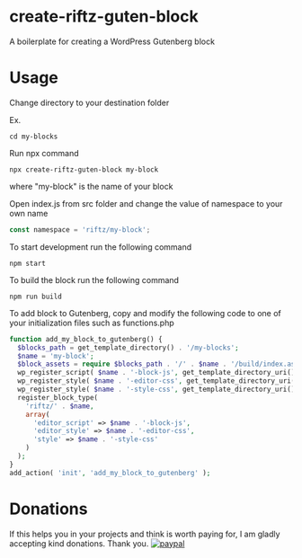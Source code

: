 # create-riftz-guten-block
A boilerplate for creating a WordPress Gutenberg block  

# Usage
Change directory to your destination folder

Ex.
```
cd my-blocks
```

Run npx command
```
npx create-riftz-guten-block my-block
```
where "my-block" is the name of your block

Open index.js from src folder and change the value of namespace to your own name
```javascript
const namespace = 'riftz/my-block';
```

To start development run the following command
```
npm start
```

To build the block run the following command
```
npm run build
```

To add block to Gutenberg, copy and modify the following code to one of your initialization files such as functions.php
```php
function add_my_block_to_gutenberg() {
  $blocks_path = get_template_directory() . '/my-blocks';
  $name = 'my-block';
  $block_assets = require $blocks_path . '/' . $name . '/build/index.asset.php';
  wp_register_script( $name . '-block-js', get_template_directory_uri() . '/my-blocks/' . $name . '/build/index.js', $block_assets['dependencies'] );
  wp_register_style( $name . '-editor-css', get_template_directory_uri() . '/my-blocks/' . $name . '/build/index.css', array() );
  wp_register_style( $name . '-style-css', get_template_directory_uri() . '/my-blocks/' . $name . '/build/style-index.css', array() );
  register_block_type( 
    'riftz/' . $name, 
    array(
      'editor_script' => $name . '-block-js',
      'editor_style' => $name . '-editor-css',
      'style' => $name . '-style-css'
    ) 
  );
}
add_action( 'init', 'add_my_block_to_gutenberg' );
```

# Donations
If this helps you in your projects and think is worth paying for, I am gladly accepting kind donations. Thank you.
[![paypal](https://www.paypalobjects.com/en_US/i/btn/btn_donateCC_LG.gif)](https://www.paypal.com/donate?hosted_button_id=UW2BMEKKV27CL)
